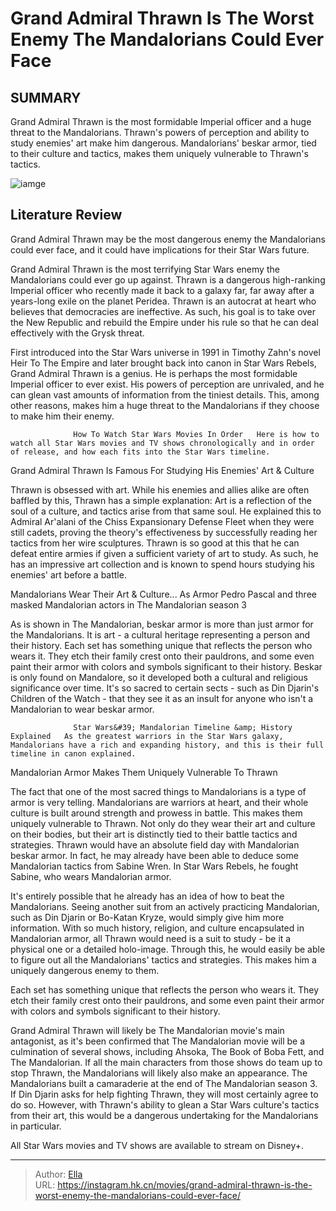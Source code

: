 # Grand Admiral Thrawn Is The Worst Enemy The Mandalorians Could Ever Face


## SUMMARY 



  Grand Admiral Thrawn is the most formidable Imperial officer and a huge threat to the Mandalorians.   Thrawn&#39;s powers of perception and ability to study enemies&#39; art make him dangerous.   Mandalorians&#39; beskar armor, tied to their culture and tactics, makes them uniquely vulnerable to Thrawn&#39;s tactics.  

![iamge](https://static1.srcdn.com/wordpress/wp-content/uploads/2020/12/Thrawn-and-The-Mandalorian.jpg)

## Literature Review

Grand Admiral Thrawn may be the most dangerous enemy the Mandalorians could ever face, and it could have implications for their Star Wars future.




Grand Admiral Thrawn is the most terrifying Star Wars enemy the Mandalorians could ever go up against. Thrawn is a dangerous high-ranking Imperial officer who recently made it back to a galaxy far, far away after a years-long exile on the planet Peridea. Thrawn is an autocrat at heart who believes that democracies are ineffective. As such, his goal is to take over the New Republic and rebuild the Empire under his rule so that he can deal effectively with the Grysk threat.




First introduced into the Star Wars universe in 1991 in Timothy Zahn&#39;s novel Heir To The Empire and later brought back into canon in Star Wars Rebels, Grand Admiral Thrawn is a genius. He is perhaps the most formidable Imperial officer to ever exist. His powers of perception are unrivaled, and he can glean vast amounts of information from the tiniest details. This, among other reasons, makes him a huge threat to the Mandalorians if they choose to make him their enemy.

                  How To Watch Star Wars Movies In Order   Here is how to watch all Star Wars movies and TV shows chronologically and in order of release, and how each fits into the Star Wars timeline.   


 Grand Admiral Thrawn Is Famous For Studying His Enemies&#39; Art &amp; Culture 
          

Thrawn is obsessed with art. While his enemies and allies alike are often baffled by this, Thrawn has a simple explanation: Art is a reflection of the soul of a culture, and tactics arise from that same soul. He explained this to Admiral Ar&#39;alani of the Chiss Expansionary Defense Fleet when they were still cadets, proving the theory&#39;s effectiveness by successfully reading her tactics from her wire sculptures. Thrawn is so good at this that he can defeat entire armies if given a sufficient variety of art to study. As such, he has an impressive art collection and is known to spend hours studying his enemies&#39; art before a battle.






 Mandalorians Wear Their Art &amp; Culture... As Armor 
        Pedro Pascal and three masked Mandalorian actors in The Mandalorian season 3   

As is shown in The Mandalorian, beskar armor is more than just armor for the Mandalorians. It is art - a cultural heritage representing a person and their history. Each set has something unique that reflects the person who wears it. They etch their family crest onto their pauldrons, and some even paint their armor with colors and symbols significant to their history. Beskar is only found on Mandalore, so it developed both a cultural and religious significance over time. It&#39;s so sacred to certain sects - such as Din Djarin&#39;s Children of the Watch - that they see it as an insult for anyone who isn&#39;t a Mandalorian to wear beskar armor.

                  Star Wars&#39; Mandalorian Timeline &amp; History Explained   As the greatest warriors in the Star Wars galaxy, Mandalorians have a rich and expanding history, and this is their full timeline in canon explained.   






 Mandalorian Armor Makes Them Uniquely Vulnerable To Thrawn 
         

The fact that one of the most sacred things to Mandalorians is a type of armor is very telling. Mandalorians are warriors at heart, and their whole culture is built around strength and prowess in battle. This makes them uniquely vulnerable to Thrawn. Not only do they wear their art and culture on their bodies, but their art is distinctly tied to their battle tactics and strategies. Thrawn would have an absolute field day with Mandalorian beskar armor. In fact, he may already have been able to deduce some Mandalorian tactics from Sabine Wren. In Star Wars Rebels, he fought Sabine, who wears Mandalorian armor.

It&#39;s entirely possible that he already has an idea of how to beat the Mandalorians. Seeing another suit from an actively practicing Mandalorian, such as Din Djarin or Bo-Katan Kryze, would simply give him more information. With so much history, religion, and culture encapsulated in Mandalorian armor, all Thrawn would need is a suit to study - be it a physical one or a detailed holo-image. Through this, he would easily be able to figure out all the Mandalorians&#39; tactics and strategies. This makes him a uniquely dangerous enemy to them.






Each set has something unique that reflects the person who wears it. They etch their family crest onto their pauldrons, and some even paint their armor with colors and symbols significant to their history.




Grand Admiral Thrawn will likely be The Mandalorian movie&#39;s main antagonist, as it&#39;s been confirmed that The Mandalorian movie will be a culmination of several shows, including Ahsoka, The Book of Boba Fett, and The Mandalorian. If all the main characters from those shows do team up to stop Thrawn, the Mandalorians will likely also make an appearance. The Mandalorians built a camaraderie at the end of The Mandalorian season 3. If Din Djarin asks for help fighting Thrawn, they will most certainly agree to do so. However, with Thrawn&#39;s ability to glean a Star Wars culture&#39;s tactics from their art, this would be a dangerous undertaking for the Mandalorians in particular.



All Star Wars movies and TV shows are available to stream on Disney&#43;.








---

> Author: [Ella](https://instagram.hk.cn/)  
> URL: https://instagram.hk.cn/movies/grand-admiral-thrawn-is-the-worst-enemy-the-mandalorians-could-ever-face/  

